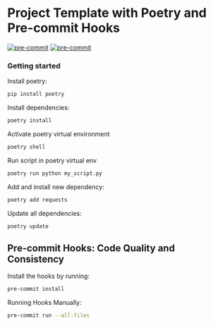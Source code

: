 
Project Template with Poetry and Pre-commit Hooks
================================================
[![pre-commit](https://img.shields.io/badge/pre--commit-enabled-brightgreen?logo=pre-commit)](https://github.com/pre-commit/pre-commit)
[![pre-commit](https://github.com/anatolyburtsev/python-project-template/actions/workflows/pre-commit.yml/badge.svg)](https://github.com/anatolyburtsev/python-project-template/actions/workflows/pre-commit.yml)

### Getting started

Install poetry:

```bash
pip install poetry
```

Install dependencies:
```bash
poetry install
```

Activate poetry virtual environment
```bash
poetry shell
```

Run script in poetry virtual env
```bash
poetry run python my_script.py
```

Add and install new dependency:
```bash
poetry add requests
```

Update all dependencies:
```bash
poetry update
```

Pre-commit Hooks: Code Quality and Consistency
---------------------------------------------
Install the hooks by running:

```bash
pre-commit install
```

Running Hooks Manually:

```bash
pre-commit run --all-files
```
